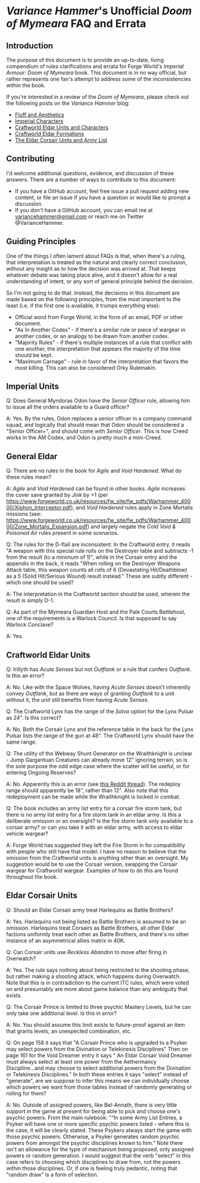 *Variance Hammer*'s Unofficial *Doom of Mymeara* FAQ and Errata
=====

Introduction
---
The purpose of this document is to provide an up-to-date, living compendium of rules 
clarifications and errata for Forge World's *Imperial Armour: Doom of Mymeara* book. 
This document is in no way official, but rather represents one fan's attempt to address some of the inconsistencies within the book.

If you're interested in a review of the *Doom of Mymeara*, please check out the following posts on the *Variance Hammer* blog:

* [Fluff and Aesthetics](http://variancehammer.com/2016/01/17/reviewing-doom-of-mymeara-fluff-and-aesthetics/)
* [Imperial Characters](http://variancehammer.com/2016/01/18/reviewing-doom-of-mymeara-imperial-units/)
* [Craftworld Eldar Units and Characters](http://variancehammer.com/2016/01/30/reviewing-doom-of-mymeara-eldar-units/)
* [Craftworld Eldar Formations](http://variancehammer.com/2016/02/12/reviewing-doom-of-mymeara-craftworld-eldar-units/)
* [The Eldar Corsair Units and Army List](http://variancehammer.com/2016/02/14/reviewing-doom-of-mymeara-eldar-corsairs/)

Contributing
-----
I'd welcome additional questions, evidence, and discussion of these answers. There are a number of ways to contribute to this document:

* If you have a GitHub account, feel free issue a pull request adding new content, or file an issue if you have a question or would like to prompt a discussion.
* If you *don't* have a GitHub account, you can email me at variancehammer@gmail.com or reach me on Twitter @VarianceHammer.

Guiding Principles
----
One of the things I often lament about FAQs is that, when there's a ruling, that interpretation is treated as the natural and clearly correct conclusion, without any insight as to how the decision was arrived at. That keeps whatever debate was taking place alive, and it doesn't allow for a real understanding of intent, or any sort of general principle behind the decision.

So I'm not going to do that. Instead, the decisions in this document are made based on the following principles, from the most important to the least (i.e. if the first one is available, it trumps everything else):

* Official word from Forge World, in the form of an email, PDF or other document.
* "As In Another Codex" - if there's a similar rule or piece of wargear in another codex, or an analogy to be drawn from another codex.
* "Majority Rules" - if there's multiple instances of a rule that conflict with one another, the interpretation that appears the majority of the time should be kept.
* "Maximum Carnage" - rule in favor of the interpretation that favors the most killing. This can also be considered Orky Rulemakin.

Imperial Units
----
Q: Does General Myndoras Odon have the *Senior Officer* rule, allowing him to issue all the orders available to a Guard officer?

A: Yes. By the rules, Odon replaces a senior officer in a company command squad, and logically that should mean that Odon should be considered a "Senior Officer+", and should come with *Senior Officer*. This is how Creed works in the AM Codex, and Odon is pretty much a mini-Creed.

General Eldar
----
Q: There are no rules in the book for *Agile* and *Void Hardened*. What do these rules mean?

A: *Agile* and *Void Hardened* can be found in other books. *Agile* increases the cover save granted by *Jink* by +1 (per https://www.forgeworld.co.uk/resources/fw_site/fw_pdfs/Warhammer_40000/Xiphon_Interceptor.pdf), and *Void Hardened* rules apply in Zone Mortalis missions (see: https://www.forgeworld.co.uk/resources/fw_site/fw_pdfs/Warhammer_40000/Zone_Mortalis_Expansion.pdf) and largely negate the *Cold Void & Poisoned Air* rules present in some scenarios.

Q: The rules for the D-flail are inconsistent. In the Craftworld entry, it reads "A weapon with this special rule rolls on the Destroyer table and subtracts -1 from the result (to a minimum of 1)", while in the Corsair entry and the appendix in the back, it reads "When rolling on the Destroyer Weapons Attack table, this weapon counts all rolls of 6 (Devastating Hit/Deathblow) as a 5 (Solid Hit/Serious Wound) result instead." These are subtly different - which one should be used?

A: The interpretation in the Craftworld section should be used, wherein the result is simply D-1.

Q: As part of the Mymeara Guardian Host and the Pale Courts Battlehost, one of the requirements is a Warlock Council. Is that supposed to say Warlock Conclave?

A: Yes.

Craftworld Eldar Units
----
Q: Irillyth has *Acute Senses* but not *Outflank* or a rule that confers *Outflank*. Is this an error?

A: No. Like with the Space Wolves, having *Acute Senses* doesn't inherently convey *Outflank*, but as there are ways of granting *Outflank* to a unit without it, the unit still benefits from having *Acute Senses*.

Q: The Craftworld Lynx has the range of the *Salvo* option for the Lynx Pulsar as 24". Is this correct?

A: No. Both the Corsair Lynx and the reference table in the back for the Lynx Pulsar lists the range of the gun at 48". The Craftworld Lynx should have the same range.

Q: The utility of the Webway Shunt Generator on the Wraithknight is unclear - Jump Gargantuan Creatures can already move 12" ignoring terrain, so is the sole purpose the odd edge case where the scatter will be useful, or for entering Ongoing Reserves?

A: No. Apparently this is an error (see [this Reddit thread](https://www.reddit.com/r/Warhammer40k/comments/4412z7/doom_of_mymeara_answers_from_forgeworld/)). The redeploy range should apparently be 18", rather than 12". Also note that this redeployment can be made while the Wraithknight is locked in combat.

Q: The book includes an army list entry for a corsair fire storm tank, but there is no army list entry for a fire storm tank in an eldar army. Is this a deliberate omission or an oversight? Is the fire storm tank only available to a corsair army? or can you take it with an eldar army, with access to eldar vehicle wargear?

A: Forge World has suggested they left the Fire Storm in for compatibility with people who still have that model. I have no reason to believe that the omission from the Craftworld units is anything other than an oversight. My suggestion would be to use the Corsair version, swapping the Corsair wargear for Craftworld wargear. Examples of how to do this are found throughout the book.

Eldar Corsair Units
----
Q: Should an Eldar Corsair army treat Harlequins as Battle Brothers?

A: Yes. Harlequins not being listed as Battle Brothers is assumed to be an omission. Harlequins treat Corsairs as Battle Brothers, all other Eldar factions uniformly treat each other as Battle Brothers, and there's no other instance of an asymmetrical allies matrix in 40K.

Q: Can Corsair units use *Reckless Abandon* to move after firing in Overwatch?

A: Yes. The rule says nothing about being restricted to the shooting phase, but rather making a shooting attack, which happens during Overwatch. Note that this is in contradiction to the current ITC rules, which were voted on and presumably are more about game balance than any ambiguity that exists.

Q: The Corsair Prince is limited to three psychic Mastery Levels, but he can only take one additional level. Is this in error?

A: No. You should assume this limit exists to future-proof against an item that grants levels, an unexpected combination, etc.

Q: On page 158 it says that "A Corsair Prince who is upgraded to a Psyker may select powers from the Divination or Telekinesis Disciplines" Then on page 161 for the Void Dreamer entry it says " An Eldar Corsair Void Dreamer must always select at least one power from the Aethermancy Discipline...and may choose to select additional powers from the Divination or Telekinesis Disciplines." In both these entries it says "select" instead of "generate", are we suppose to infer this means we can individually choose which powers we want from those tables instead of randomly generating or rolling for them?

A: No. Outside of assigned powers, like Bel-Annath, there is very little support in the game at present for being able to pick and choose one's psychic powers. From the main rulebook: "“In some Army List Entries, a Psyker will have one or more specific psychic powers listed – where this is the case, it will be clearly stated. These Psykers always start the game with those psychic powers. Otherwise, a Psyker generates random psychic powers from amongst the psychic disciplines known to him.” Note there isn't an allowance for the type of mechanism being proposed, only assigned powers or random generation. I would suggest that the verb "select" in this case refers to choosing which disciplines to draw from, not the powers within those disciplines. Or, if one is feeling truly pedantic, noting that "random draw" is a form of selection.